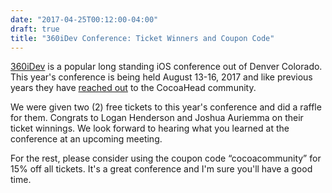 ```yaml
---
date: "2017-04-25T00:12:00-04:00"
draft: true
title: "360iDev Conference: Ticket Winners and Coupon Code"
---
```


[360iDev](https://360idev.com/) is a popular long standing iOS conference out of Denver Colorado. This year's conference is being held August 13-16, 2017 and like previous years they have [reached out](https://360idev.com/cocoaheads/) to the CocoaHead community.

We were given two (2) free tickets to this year's conference and did a raffle for them. Congrats to Logan Henderson and Joshua Auriemma on their ticket winnings. We look forward to hearing what you learned at the conference at an upcoming meeting.

For the rest, please consider using the coupon code “cocoacommunity” for 15% off all tickets. It's a great conference and I'm sure you'll have a good time.
